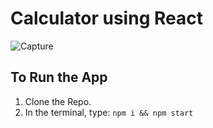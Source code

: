# Calculator using React
![Capture](https://user-images.githubusercontent.com/83405310/180491568-1e84cc79-9b44-4cdb-9524-6789bdcea863.PNG)

## To Run the App
1. Clone the Repo.
2. In the terminal, type: `npm i && npm start`
